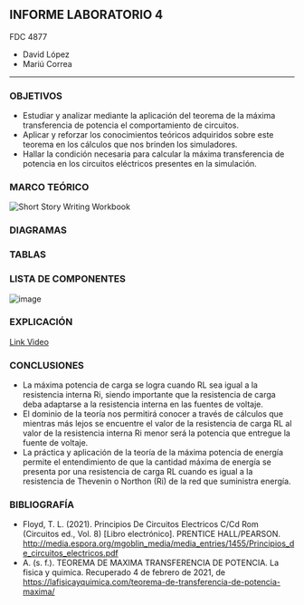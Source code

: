 ##  INFORME LABORATORIO 4
FDC  4877
- David López
- Mariú Correa
----------------

### OBJETIVOS
-	Estudiar y analizar mediante la aplicación del teorema de la máxima transferencia de potencia el comportamiento de circuitos.
-	Aplicar y reforzar los conocimientos teóricos adquiridos sobre este teorema en los cálculos que nos brinden los simuladores.
-	Hallar la condición necesaria para calcular la máxima transferencia de potencia en los circuitos eléctricos presentes en la simulación.

### MARCO TEÓRICO
![Short Story Writing Workbook](https://user-images.githubusercontent.com/76136049/106979335-1f858c80-672c-11eb-86f9-6c6433b14e3e.png)

### DIAGRAMAS



### TABLAS


### LISTA DE COMPONENTES
![image](https://user-images.githubusercontent.com/76136049/106982043-3b3f6180-6731-11eb-9777-9689e080188d.png)

### EXPLICACIÓN

[Link Video](https://youtu.be/lkgXKLvqtso)


### CONCLUSIONES 

- La máxima potencia de carga se logra cuando RL sea igual a la resistencia interna Ri, siendo importante que la resistencia de carga deba adaptarse a la resistencia interna en las fuentes de voltaje.
- El dominio de la teoría nos permitirá conocer a través de cálculos que mientras más lejos se encuentre el valor de la resistencia de carga RL al valor de la resistencia interna Ri menor será la potencia que entregue la fuente de voltaje.
- La práctica y aplicación de la teoría de la máxima potencia de energía permite el entendimiento de que la cantidad máxima de energía se presenta por una resistencia de carga RL cuando es igual a la resistencia de Thevenin o Northon (Ri) de la red que suministra energía. 

### BIBLIOGRAFÍA
- Floyd, T. L. (2021). Principios De Circuitos Electricos C/Cd Rom (Circuitos ed., Vol. 8) [Libro electrónico]. PRENTICE HALL/PEARSON. http://media.espora.org/mgoblin_media/media_entries/1455/Principios_de_circuitos_electricos.pdf
- A. (s. f.). TEOREMA DE MAXIMA TRANSFERENCIA DE POTENCIA. La fisica y quimica. Recuperado 4 de febrero de 2021, de https://lafisicayquimica.com/teorema-de-transferencia-de-potencia-maxima/
